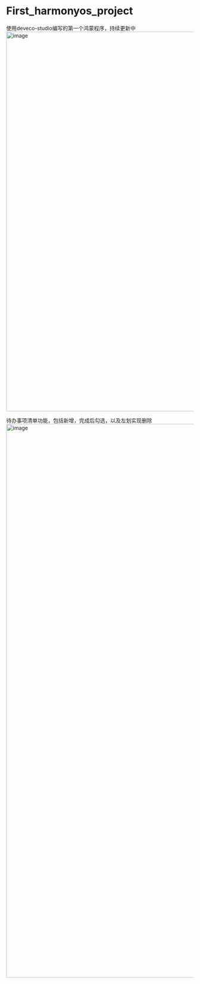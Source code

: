 # First_harmonyos_project
使用deveco-studio编写的第一个鸿蒙程序，持续更新中
<img width="1021" alt="image" src="https://github.com/linkneo-cmd/First_harmonyos_project/assets/81950756/9944571e-d870-477d-81e5-3be02aef40d2">

待办事项清单功能，包括新增，完成后勾选，以及左划实现删除
<img width="1489" alt="image" src="https://github.com/linkneo-cmd/First_harmonyos_project/assets/81950756/847e706c-83fd-459a-9ab3-48f075e3acd3">
